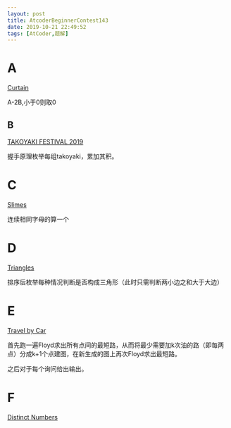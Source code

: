 ```yaml
---
layout: post
title: AtcoderBeginnerContest143
date: 2019-10-21 22:49:52
tags: [AtCoder,题解]
---
```


# A

[Curtain](https://atcoder.jp/contests/abc143/tasks/abc143_a)

A-2B,小于0则取0  

## B

[TAKOYAKI FESTIVAL 2019](https://atcoder.jp/contests/abc143/tasks/abc143_b)

握手原理枚举每组takoyaki，累加其积。  

# C

[Slimes](https://atcoder.jp/contests/abc143/tasks/abc143_c)

连续相同字母的算一个

# D

[Triangles](https://atcoder.jp/contests/abc143/tasks/abc143_d)

排序后枚举每种情况判断是否构成三角形（此时只需判断两小边之和大于大边）

# E

[Travel by Car](https://atcoder.jp/contests/abc143/tasks/abc143_e)

首先跑一遍Floyd求出所有点间的最短路，从而将最少需要加k次油的路（即每两点）分成k+1个点建图，在新生成的图上再次Floyd求出最短路。  

之后对于每个询问给出输出。

# F

[Distinct Numbers](https://atcoder.jp/contests/abc143/tasks/abc143_f)

